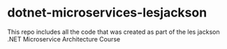 # dotnet-microservices-lesjackson
This repo includes all the code that was created as part of the les jackson .NET Microservice Architecture Course
